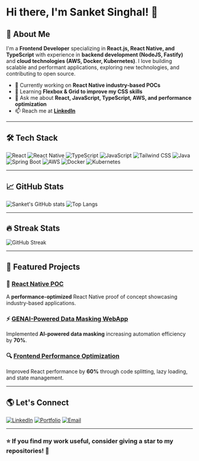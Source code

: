 # Hi there, I'm Sanket Singhal! 👋

## 🚀 About Me
I'm a **Frontend Developer** specializing in **React.js, React Native, and TypeScript** with experience in **backend development (NodeJS, Fastify)** and **cloud technologies (AWS, Docker, Kubernetes)**. I love building scalable and performant applications, exploring new technologies, and contributing to open source.

- 🔭 Currently working on **React Native industry-based POCs**
- 🌱 Learning **Flexbox & Grid to improve my CSS skills**
- 💬 Ask me about **React, JavaScript, TypeScript, AWS, and performance optimization**
- 📫 Reach me at **[LinkedIn](https://www.linkedin.com/in/sanket-singhal-083257183/)**

---

## 🛠 Tech Stack

![React](https://img.shields.io/badge/-React-61DAFB?logo=react&logoColor=white&style=for-the-badge)
![React Native](https://img.shields.io/badge/-React%20Native-61DAFB?logo=react&logoColor=white&style=for-the-badge)
![TypeScript](https://img.shields.io/badge/-TypeScript-3178C6?logo=typescript&logoColor=white&style=for-the-badge)
![JavaScript](https://img.shields.io/badge/-JavaScript-F7DF1E?logo=javascript&logoColor=black&style=for-the-badge)
![Tailwind CSS](https://img.shields.io/badge/-Tailwind%20CSS-38B2AC?logo=tailwind-css&logoColor=white&style=for-the-badge)
![Java](https://img.shields.io/badge/-Java-007396?logo=java&logoColor=white&style=for-the-badge)
![Spring Boot](https://img.shields.io/badge/-Spring%20Boot-6DB33F?logo=spring-boot&logoColor=white&style=for-the-badge)
![AWS](https://img.shields.io/badge/-AWS-232F3E?logo=amazon-aws&logoColor=white&style=for-the-badge)
![Docker](https://img.shields.io/badge/-Docker-2496ED?logo=docker&logoColor=white&style=for-the-badge)
![Kubernetes](https://img.shields.io/badge/-Kubernetes-326CE5?logo=kubernetes&logoColor=white&style=for-the-badge)

---

## 📈 GitHub Stats

![Sanket's GitHub stats](https://github-readme-stats.vercel.app/api?username=SanketSinghal&show_icons=true&theme=radical)
![Top Langs](https://github-readme-stats.vercel.app/api/top-langs/?username=SanketSinghal&layout=compact&theme=radical)

---

## 🔥 Streak Stats

![GitHub Streak](https://streak-stats.demolab.com?user=SanketSinghal&theme=radical&hide_border=true)

---

## 📌 Featured Projects

### 🚀 [React Native POC](https://github.com/SanketSinghal/react-native-poc)
A **performance-optimized** React Native proof of concept showcasing industry-based applications.

### ⚡ [GENAI-Powered Data Masking WebApp](https://github.com/SanketSinghal/genai-data-masking)
Implemented **AI-powered data masking** increasing automation efficiency by **70%**.

### 🔍 [Frontend Performance Optimization](https://github.com/SanketSinghal/frontend-optimization)
Improved React performance by **60%** through code splitting, lazy loading, and state management.

---

## 🌎 Let's Connect
[![LinkedIn](https://img.shields.io/badge/-LinkedIn-blue?style=for-the-badge&logo=Linkedin&logoColor=white)](https://www.linkedin.com/in/sanket-singhal)
[![Portfolio](https://img.shields.io/badge/-Portfolio-black?style=for-the-badge&logo=react&logoColor=white)](https://your-portfolio-link.com)
[![Email](https://img.shields.io/badge/-Email-red?style=for-the-badge&logo=gmail&logoColor=white)](mailto:your-email@example.com)

---

### ⭐ If you find my work useful, consider giving a star to my repositories! 🚀
